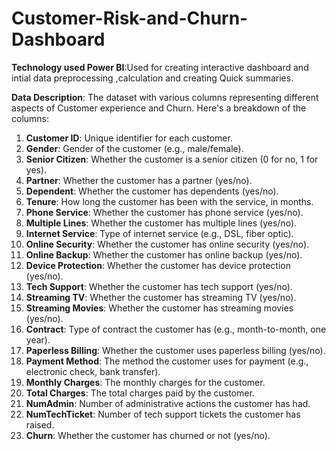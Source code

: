 # Customer-Risk-and-Churn-Dashboard

**Technology used Power BI**:Used for creating interactive dashboard and intial data preprocessing ,calculation and creating Quick summaries.

**Data Description**: The dataset with various columns representing different aspects of Customer experience and Churn. Here's a breakdown of the columns:

1. **Customer ID**: Unique identifier for each customer.
2. **Gender**: Gender of the customer (e.g., male/female).
3. **Senior Citizen**: Whether the customer is a senior citizen (0 for no, 1 for yes).
4. **Partner**: Whether the customer has a partner (yes/no).
5. **Dependent**: Whether the customer has dependents (yes/no).
6. **Tenure**: How long the customer has been with the service, in months.
7. **Phone Service**: Whether the customer has phone service (yes/no).
8. **Multiple Lines**: Whether the customer has multiple lines (yes/no).
9. **Internet Service**: Type of internet service (e.g., DSL, fiber optic).
10. **Online Security**: Whether the customer has online security (yes/no).
11. **Online Backup**: Whether the customer has online backup (yes/no).
12. **Device Protection**: Whether the customer has device protection (yes/no).
13. **Tech Support**: Whether the customer has tech support (yes/no).
14. **Streaming TV**: Whether the customer has streaming TV (yes/no).
15. **Streaming Movies**: Whether the customer has streaming movies (yes/no).
16. **Contract**: Type of contract the customer has (e.g., month-to-month, one year).
17. **Paperless Billing**: Whether the customer uses paperless billing (yes/no).
18. **Payment Method**: The method the customer uses for payment (e.g., electronic check, bank transfer).
19. **Monthly Charges**: The monthly charges for the customer.
20. **Total Charges**: The total charges paid by the customer.
21. **NumAdmin**: Number of administrative actions the customer has had.
22. **NumTechTicket**: Number of tech support tickets the customer has raised.
23. **Churn**: Whether the customer has churned or not (yes/no).
